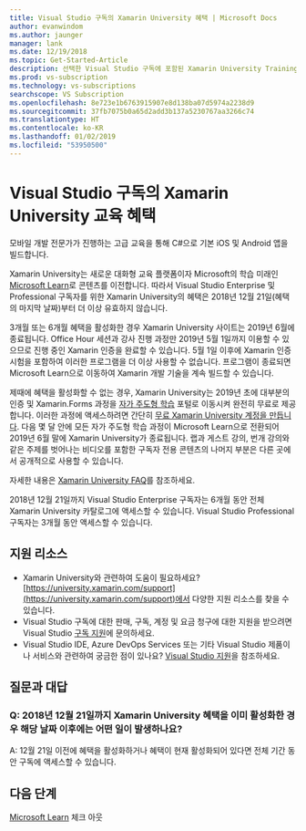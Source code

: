 ```yaml
---
title: Visual Studio 구독의 Xamarin University 혜택 | Microsoft Docs
author: evanwindom
ms.author: jaunger
manager: lank
ms.date: 12/19/2018
ms.topic: Get-Started-Article
description: 선택한 Visual Studio 구독에 포함된 Xamarin University Training 구독에 대해 알아봅니다.
ms.prod: vs-subscription
ms.technology: vs-subscriptions
searchscope: VS Subscription
ms.openlocfilehash: 8e723e1b6763915907e8d138ba07d5974a2238d9
ms.sourcegitcommit: 37fb7075b0a65d2add3b137a5230767aa3266c74
ms.translationtype: HT
ms.contentlocale: ko-KR
ms.lasthandoff: 01/02/2019
ms.locfileid: "53950500"
---
```

# <a name="xamarin-university-training-benefit-in-visual-studio-subscriptions"></a>Visual Studio 구독의 Xamarin University 교육 혜택

모바일 개발 전문가가 진행하는 고급 교육을 통해 C#으로 기본 iOS 및 Android 앱을 빌드합니다.

Xamarin University는 새로운 대화형 교육 플랫폼이자 Microsoft의 학습 미래인 [Microsoft Learn](http://microsoft.com/learn)로 콘텐츠를 이전합니다. 따라서 Visual Studio Enterprise 및 Professional 구독자를 위한 Xamarin University의 혜택은 2018년 12월 21일(혜택의 마지막 날짜)부터 더 이상 유효하지 않습니다. 

3개월 또는 6개월 혜택을 활성화한 경우 Xamarin University 사이트는 2019년 6월에 종료됩니다. Office Hour 세션과 강사 진행 과정만 2019년 5월 1일까지 이용할 수 있으므로 진행 중인 Xamarin 인증을 완료할 수 있습니다. 5월 1일 이후에 Xamarin 인증 시험을 포함하여 이러한 프로그램을 더 이상 사용할 수 없습니다. 프로그램이 종료되면 Microsoft Learn으로 이동하여 Xamarin 개발 기술을 계속 빌드할 수 있습니다. 

제때에 혜택을 활성화할 수 없는 경우, Xamarin University는 2019년 초에 대부분의 인증 및 Xamarin.Forms 과정을 [자가 주도형 학습](https://elearning.xamarin.com) 포털로 이동시켜 완전히 무료로 제공합니다. 이러한 과정에 액세스하려면 간단히 [무료 Xamarin University 계정을 만듭니다](https://university.xamarin.com/createfreeaccount). 다음 몇 달 안에 모든 자가 주도형 학습 과정이 Microsoft Learn으로 전환되어 2019년 6월 말에 Xamarin University가 종료됩니다. 랩과 게스트 강의, 번개 강의와 같은 주제를 벗어나는 비디오를 포함한 구독자 전용 콘텐츠의 나머지 부분은 다른 곳에서 공개적으로 사용할 수 있습니다. 

자세한 내용은 [Xamarin University FAQ](https://university.xamarin.com/faq)를 참조하세요.

2018년 12월 21일까지 Visual Studio Enterprise 구독자는 6개월 동안 전체 Xamarin University 카탈로그에 액세스할 수 있습니다.  Visual Studio Professional 구독자는 3개월 동안 액세스할 수 있습니다.


## <a name="support-resources"></a>지원 리소스
-  Xamarin University와 관련하여 도움이 필요하세요?  [https://university.xamarin.com/support](https://university.xamarin.com/support)에서 다양한 지원 리소스를 찾을 수 있습니다.
-  Visual Studio 구독에 대한 판매, 구독, 계정 및 요금 청구에 대한 지원을 받으려면 Visual Studio [구독 지원](https://visualstudio.microsoft.com/subscriptions/support/)에 문의하세요.
-  Visual Studio IDE, Azure DevOps Services 또는 기타 Visual Studio 제품이나 서비스와 관련하여 궁금한 점이 있나요?  [Visual Studio 지원](https://visualstudio.microsoft.com/support/)을 참조하세요.

## <a name="frequently-asked-questions"></a>질문과 대답
### <a name="q--if-ive-already-activated-my-xamarin-university-benefit-by-december-21-2018-what-happens-after-that-date"></a>Q:  2018년 12월 21일까지 Xamarin University 혜택을 이미 활성화한 경우 해당 날짜 이후에는 어떤 일이 발생하나요?
A: 12월 21일 이전에 혜택을 활성화하거나 혜택이 현재 활성화되어 있다면 전체 기간 동안 구독에 액세스할 수 있습니다.

## <a name="next-steps"></a>다음 단계
[Microsoft Learn](http://microsoft.com/learn) 체크 아웃